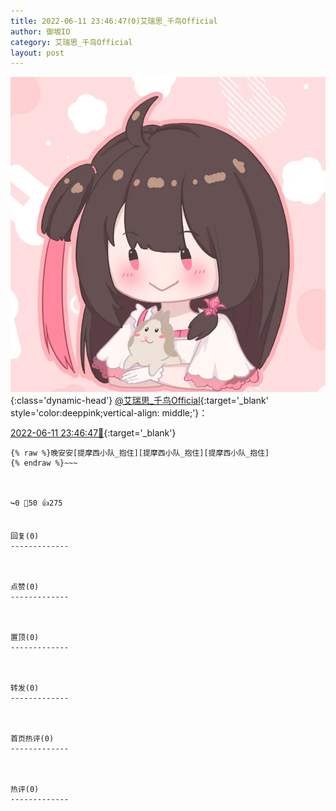 ```yaml
---
title: 2022-06-11 23:46:47(0)艾瑞思_千鸟Official
author: 御坂IO
category: 艾瑞思_千鸟Official
layout: post
---
```


![img](/images/7e08840c56f251de28bdf766b647bd5fe9a5d50a.jpg){:class='dynamic-head'}
[@艾瑞思_千鸟Official](https://space.bilibili.com/1090010845/dynamic){:target='_blank' style='color:deeppink;vertical-align: middle;'}：

[2022-06-11 23:46:47🔗](https://t.bilibili.com/670547504241049601){:target='_blank'}

~~~
{% raw %}晚安安[提摩西小队_抱住][提摩西小队_抱住][提摩西小队_抱住]
{% endraw %}~~~



↪️0 💬50 👍275


回复(0)
-------------



点赞(0)
-------------



置顶(0)
-------------



转发(0)
-------------



首页热评(0)
-------------



热评(0)
-------------



